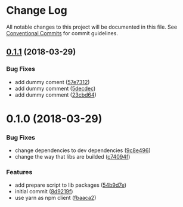 # Change Log

All notable changes to this project will be documented in this file.
See [Conventional Commits](https://conventionalcommits.org) for commit guidelines.

<a name="0.1.1"></a>
## [0.1.1](https://github.com/gabrielrtakeda/dummy-lerna/compare/v0.1.0...v0.1.1) (2018-03-29)


### Bug Fixes

* add dummy coment ([57e7312](https://github.com/gabrielrtakeda/dummy-lerna/commit/57e7312))
* add dummy comment ([5decdec](https://github.com/gabrielrtakeda/dummy-lerna/commit/5decdec))
* add dummy comment ([23cbd64](https://github.com/gabrielrtakeda/dummy-lerna/commit/23cbd64))




<a name="0.1.0"></a>
# 0.1.0 (2018-03-29)


### Bug Fixes

* change dependencies to dev dependencies ([9c8e496](https://github.com/gabrielrtakeda/dummy-lerna/commit/9c8e496))
* change the way that libs are builded ([c74094f](https://github.com/gabrielrtakeda/dummy-lerna/commit/c74094f))


### Features

* add prepare script to lib packages ([54b9d7e](https://github.com/gabrielrtakeda/dummy-lerna/commit/54b9d7e))
* initial commit ([8d9219f](https://github.com/gabrielrtakeda/dummy-lerna/commit/8d9219f))
* use yarn as npm client ([fbaaca2](https://github.com/gabrielrtakeda/dummy-lerna/commit/fbaaca2))
